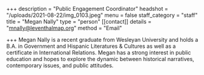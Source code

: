 +++
description = "Public Engagement Coordinator"
headshot = "/uploads/2021-08-22/img_0103.jpeg"
menu = false
staff_category = "staff"
title = "Megan Nally"
type = "person"
[[contact]]
details = "mnally@leventhalmap.org"
method = "Email"

+++
Megan Nally is a recent graduate from Wesleyan University and holds a B.A. in Government and Hispanic Literatures & Cultures as well as a certificate in International Relations. Megan has a strong interest in public education and hopes to explore the dynamic between historical narratives, contemporary issues, and public attitudes.